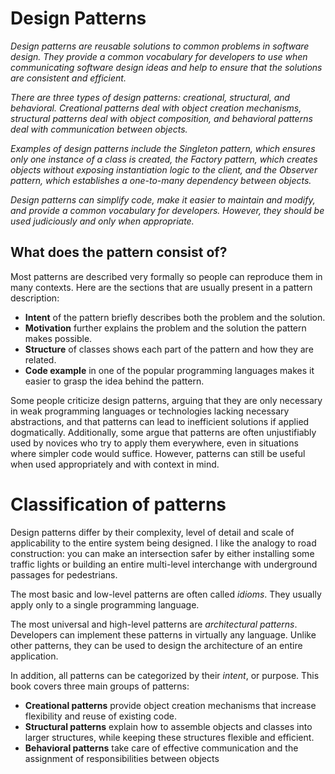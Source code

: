 
# Design Patterns

*Design patterns are reusable solutions to common problems in software design. They provide a common vocabulary for developers to use when communicating software design ideas and help to ensure that the solutions are consistent and efficient.*

*There are three types of design patterns: creational, structural, and behavioral. Creational patterns deal with object creation mechanisms, structural patterns deal with object composition, and behavioral patterns deal with communication between objects.*

*Examples of design patterns include the Singleton pattern, which ensures only one instance of a class is created, the Factory pattern, which creates objects without exposing instantiation logic to the client, and the Observer pattern, which establishes a one-to-many dependency between objects.*

*Design patterns can simplify code, make it easier to maintain and modify, and provide a common vocabulary for developers. However, they should be used judiciously and only when appropriate.*

## **What does the pattern consist of?**

Most patterns are described very formally so people can reproduce them in many contexts. Here are the sections that are usually present in a pattern description:

- **Intent** of the pattern briefly describes both the problem and the solution.
- **Motivation** further explains the problem and the solution the pattern makes possible.
- **Structure** of classes shows each part of the pattern and how they are related.
- **Code example** in one of the popular programming languages makes it easier to grasp the idea behind the pattern.

Some people criticize design patterns, arguing that they are only necessary in weak programming languages or technologies lacking necessary abstractions, and that patterns can lead to inefficient solutions if applied dogmatically. Additionally, some argue that patterns are often unjustifiably used by novices who try to apply them everywhere, even in situations where simpler code would suffice. However, patterns can still be useful when used appropriately and with context in mind.

# **Classification of patterns**

Design patterns differ by their complexity, level of detail and scale of applicability to the entire system being designed. I like the analogy to road construction: you can make an intersection safer by either installing some traffic lights or building an entire multi-level interchange with underground passages for pedestrians.

The most basic and low-level patterns are often called *idioms*. They usually apply only to a single programming language.

The most universal and high-level patterns are *architectural patterns*. Developers can implement these patterns in virtually any language. Unlike other patterns, they can be used to design the architecture of an entire application.

In addition, all patterns can be categorized by their *intent*, or purpose. This book covers three main groups of patterns:

- **Creational patterns** provide object creation mechanisms that increase flexibility and reuse of existing code.
- **Structural patterns** explain how to assemble objects and classes into larger structures, while keeping these structures flexible and efficient.
- **Behavioral patterns** take care of effective communication and the assignment of responsibilities between objects
